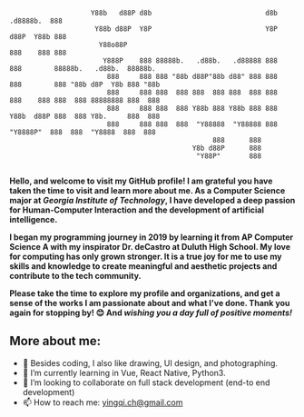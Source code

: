 ```
                    Y88b   d88P d8b                            d8b       .d8888b.  888                        
                     Y88b d88P  Y8P                            Y8P      d88P  Y88b 888                        
                      Y88o88P                                           888    888 888                        
                       Y888P    888 88888b.   .d88b.   .d88888 888      888        88888b.   .d88b.  88888b.  
                        888     888 888 "88b d88P"88b d88" 888 888      888        888 "88b d8P  Y8b 888 "88b 
                        888     888 888  888 888  888 888  888 888      888    888 888  888 88888888 888  888 
                        888     888 888  888 Y88b 888 Y88b 888 888      Y88b  d88P 888  888 Y8b.     888  888 
                        888     888 888  888  "Y88888  "Y88888 888       "Y8888P"  888  888  "Y8888  888  888 
                                                  888      888                                                
                                             Y8b d88P      888                                                
                                              "Y88P"       888
                                                                              
```
<strong>Hello, and welcome to visit my GitHub profile! I am grateful you have taken the time to visit and learn more about me. As a Computer Science major at <em>Georgia Institute of Technology</em>, I have developed a deep passion for Human-Computer Interaction and the development of artificial intelligence. 

I began my programming journey in 2019 by learning it from AP Computer Science A with my inspirator Dr. deCastro at Duluth High School. My love for computing has only grown stronger. It is a true joy for me to use my skills and knowledge to create meaningful and aesthetic projects and contribute to the tech community.

Please take the time to explore my profile and organizations, and get a sense of the works I am passionate about and what I've done. Thank you again for stopping by! 😊 And <em>wishing you a day full of positive moments!</em></strong>

## More about me:
- 👀 Besides coding, I also like drawing, UI design, and photographing.
- 🌱 I’m currently learning in Vue, React Native, Python3.
- 💞️ I’m looking to collaborate on full stack development (end-to end development)
- 📫 How to reach me: yingqi.ch@gmail.com


<!---
yingqi955/yingqi955 is a ✨ special ✨ repository because its `README.md` (this file) appears on your GitHub profile.
You can click the Preview link to take a look at your changes.
--->
